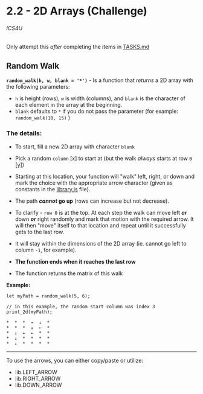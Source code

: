 # 2.2 - 2D Arrays (Challenge)

###### ICS4U

Only attempt this _after_ completing the items in [TASKS.md](TASKS.md)

## Random Walk

**`random_walk(h, w, blank = '*')`** - Is a function that _returns_ a 2D array with the following parameters:

- `h` is height (rows), `w` is width (columns), and `blank` is the character of each element in the array at the beginning.
- `blank` defaults to `*` if you do not pass the parameter (for example: `random_walk(10, 15)` )

### The details:
 
- To start, fill a new 2D array with character `blank`
 
- Pick a random `column` [x] to start at (but the walk _always_ starts at row `0` [y])  
 
- Starting at this location, your function will "walk" left, right, or down and mark the choice with the appropriate arrow character (given as constants in the [library.js](library.js) file). 
 
- The path **_cannot_ go up** (rows can increase but not decrease). 
 
- To clarify - `row 0` is at the top. At each step the walk can move left **_or_** down **_or_** right randomly and mark that motion with the required arrow. It will then "move" itself to that location and repeat until it successfully gets to the last row. 
 
- It will stay within the dimensions of the 2D array (ie. cannot go left to column `-1`, for example). 
 
- **The function ends when it reaches the last row** 
 
- The function returns the matrix of this walk
 
**Example:**

```JS
let myPath = random_walk(5, 6);

// in this example, the random start column was index 3
print_2d(myPath);

*  *  *  →  ↓  *
*  *  *  ↓  ←  *
*  ↓  ←  ←  *  *
*  ↓  *  *  *  *
*  ↓  *  *  *  *
```



---

To use the arrows, you can either copy/paste or utilize:
- lib.LEFT_ARROW
- lib.RIGHT_ARROW
- lib.DOWN_ARROW
